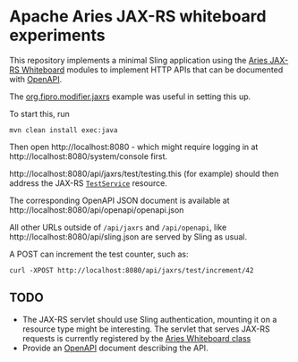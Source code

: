 # Apache Aries JAX-RS whiteboard experiments

This repository implements a minimal Sling application using the
[Aries JAX-RS Whiteboard](https://github.com/apache/aries-jax-rs-whiteboard)
modules to implement HTTP APIs that can be documented with [OpenAPI](https://www.openapis.org/).

The [org.fipro.modifier.jaxrs](https://github.com/fipro78/access_osgi_services/tree/master/org.fipro.modifier.jaxrs)
example was useful in setting this up.

To start this, run

    mvn clean install exec:java

Then open http://localhost:8080 - which might require logging in
at http://localhost:8080/system/console first.

http://localhost:8080/api/jaxrs/test/testing.this (for example) should
then address the JAX-RS [`TestService`](./src/main/java/org/apache/sling/jaxrs/TestService.java) resource.

The corresponding OpenAPI JSON document is available at http://localhost:8080/api/openapi/openapi.json

All other URLs outside of `/api/jaxrs` and `/api/openapi`, like http://localhost:8080/api/sling.json 
are served by Sling as usual.

A POST can increment the test counter, such as:

    curl -XPOST http://localhost:8080/api/jaxrs/test/increment/42

## TODO

* The JAX-RS servlet should use Sling authentication, mounting it on
a resource type might be interesting. The servlet that serves JAX-RS requests is currently registered by the [Aries Whiteboard class](https://github.com/apache/aries-jax-rs-whiteboard/blob/f6a23cd19e567c959ac71893f4f6013715680299/jax-rs.whiteboard/src/main/java/org/apache/aries/jax/rs/whiteboard/internal/Whiteboard.java#L1303)
* Provide an [OpenAPI](https://www.openapis.org/) document describing the API.
